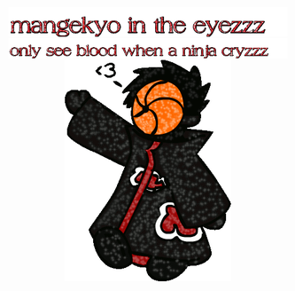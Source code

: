 
  <div align="center">
	<img src="https://github.com/nyakahara/nyakahara/blob/main/z66a2b335b51fb.gif"> 
  <div align="center">
	<img src="https://github.com/nyakahara/nyakahara/blob/main/z66a2b3812b662.gif"> 	  
</div>

 <div align="center">
	<img src="https://github.com/nyakahara/nyakahara/blob/main/1681380gwcwwa21ai.gif">



